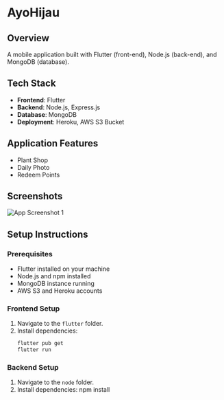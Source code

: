 # AyoHijau

## Overview
A mobile application built with Flutter (front-end), Node.js (back-end), and MongoDB (database). 

## Tech Stack
- **Frontend**: Flutter
- **Backend**: Node.js, Express.js
- **Database**: MongoDB
- **Deployment**: Heroku, AWS S3 Bucket


## Application Features
- Plant Shop
- Daily Photo
- Redeem Points

## Screenshots
![App Screenshot 1](screenshots/screenshot1.png)

## Setup Instructions

### Prerequisites
- Flutter installed on your machine
- Node.js and npm installed
- MongoDB instance running
- AWS S3 and Heroku accounts

### Frontend Setup
1. Navigate to the `flutter` folder.
2. Install dependencies:
   ```bash
   flutter pub get
   flutter run

### Backend Setup
1. Navigate to the `node` folder.
2. Install dependencies:
   npm install

   
